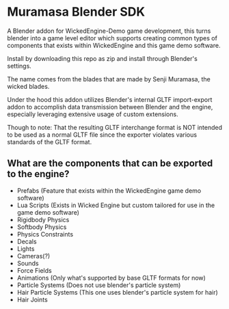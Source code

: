 # Muramasa Blender SDK

A Blender addon for WickedEngine-Demo game development, this turns blender into a game level editor which supports creating common types of components that exists within WickedEngine and this game demo software.

Install by downloading this repo as zip and install through Blender's settings.

The name comes from the blades that are made by Senji Muramasa, the wicked blades.

Under the hood this addon utilizes Blender's internal GLTF import-export addon to accomplish data transmission between Blender and the engine, especially leveraging extensive usage of custom extensions.

Though to note: That the resulting GLTF interchange format is NOT intended to be used as a normal GLTF file since the exporter violates various standards of the GLTF format.

## What are the components that can be exported to the engine?

* Prefabs (Feature that exists within the WickedEngine game demo software)
* Lua Scripts (Exists in Wicked Engine but custom tailored for use in the game demo software)
* Rigidbody Physics
* Softbody Physics
* Physics Constraints
* Decals
* Lights
* Cameras(?)
* Sounds
* Force Fields
* Animations (Only what's supported by base GLTF formats for now)
* Particle Systems (Does not use blender's particle system)
* Hair Particle Systems (This one uses blender's particle system for hair)
* Hair Joints
